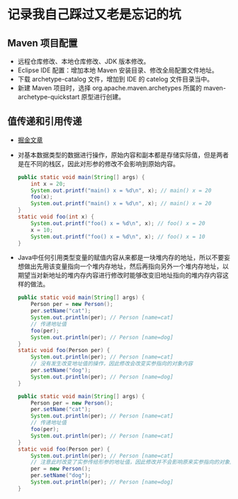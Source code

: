 # 记录我自己踩过又老是忘记的坑

## Maven 项目配置

- 远程仓库修改、本地仓库修改、JDK 版本修改。
- Eclipse IDE 配置：增加本地 Maven 安装目录、修改全局配置文件地址。
- 下载 archetype-catalog 文件，增加到 IDE 的 catelog 文件目录当中。
- 新建 Maven 项目时，选择 org.apache.maven.archetypes 所属的 maven-archetype-quickstart 原型进行创建。

## 值传递和引用传递

- [掘金文章](https://juejin.im/post/5bce68226fb9a05ce46a0476)
- 对基本数据类型的数据进行操作，原始内容和副本都是存储实际值，但是两者是在不同的栈区，因此对形参的修改不会影响到原始内容。

    ```Java
    public static void main(String[] args) {
        int x = 20;
        System.out.printf("main() x = %d\n", x); // main() x = 20
        foo(x);
        System.out.printf("main() x = %d\n", x); // main() x = 20
    }
    static void foo(int x) {
        System.out.printf("foo() x = %d\n", x); // foo() x = 20
        x = 10;
        System.out.printf("foo() x = %d\n", x); // foo() x = 10
    }
    ```

- Java中任何引用类型变量的赋值内容从来都是一块堆内存的地址，所以不要妄想做出先用该变量指向一个堆内存地址，然后再指向另外一个堆内存地址，以期望当对新地址的堆内存内容进行修改时能够改变旧地址指向的堆内存内容这样的做法。

    ```Java
    public static void main(String[] args) {
        Person per = new Person();
        per.setName("cat");
        System.out.println(per); // Person [name=cat]
        // 传递地址值
        foo(per);
        System.out.println(per); // Person [name=dog]
    }
    static void foo(Person per) {
        System.out.println(per); // Person [name=cat]
        // 没有发生改变地址值的操作，因此修改会改变实参指向的对象内容
        per.setName("dog");
        System.out.println(per); // Person [name=dog]
    }
    ```

    ```Java
    public static void main(String[] args) {
        Person per = new Person();
        per.setName("cat");
        System.out.println(per); // Person [name=cat]
        // 传递地址值
        foo(per);
        System.out.println(per); // Person [name=cat]
    }
    static void foo(Person per) {
        System.out.println(per); // Person [name=cat]
        // 注意此时改变了实参传给形参的地址值，因此修改并不会影响原来实参指向的对象内容
        per = new Person();
        per.setName("dog");
        System.out.println(per); // Person [name=dog]
    }
    ```
